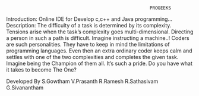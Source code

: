                                                           PROGEEKS
Introduction:
        Online IDE for Develop c,c++ and Java programming...
Description:
        The difficulty of a task is determined by its complexity. Tensions arise when the task’s complexity goes multi-dimensional. Directing a person in such a path is difficult. Imagine instructing a machine..! Coders are such personalities. They have to keep in mind the limitations of programming languages. Even then an extra ordinary coder keeps calm and settles with one of the two complexities and completes the given task. Imagine being the Champion of them all. It’s such a pride. Do you have what it takes to become The One?

Developed By
        S.Gowtham
        V.Prasanth
        R.Ramesh
        R.Sathasivam
        G.Sivanantham
